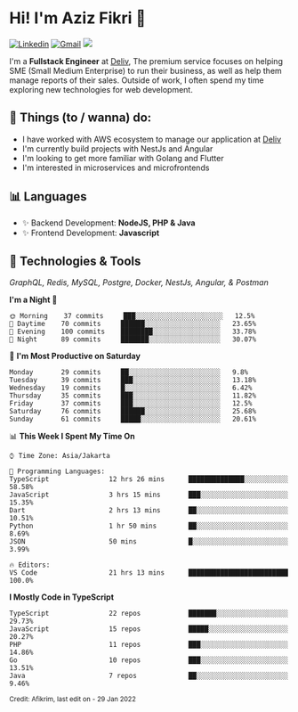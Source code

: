 <!-- Greetings -->
# Hi! I'm Aziz Fikri :bow:

<!-- Social Media -->
[![Linkedin](https://img.shields.io/badge/-afikrim-blue?style=flat&logo=Linkedin&logoColor=white)](https://www.linkedin.com/in/afikrim/)
[![Gmail](https://img.shields.io/badge/-afikrim10@gmail.com-c14438?style=flat&logo=Gmail&logoColor=white)](mailto:afikrim10@gmail.com)
![](https://komarev.com/ghpvc/?username=afikrim&label=Visitor&color=2bbc8a)

<!-- Introduction -->
I'm a **Fullstack Engineer** at [Deliv](https://kios.deliv.id), The premium service focuses on helping SME (Small Medium Enterprise) to run their business, as well as help them manage reports of their sales. Outside of work, I often spend my time exploring new technologies for web development.

## 📃 Things (to / wanna) do:
- I have worked with AWS ecosystem to manage our application at [Deliv](https://kios.deliv.id)
- I'm currently build projects with NestJs and Angular
- I'm looking to get more familiar with Golang and Flutter
- I'm interested in microservices and microfrontends

## 📊 Languages
- ✨ Backend Development: **NodeJS, PHP & Java**
- ✨ Frontend Development: **Javascript**

## 🔧 Technologies & Tools
*GraphQL, Redis, MySQL, Postgre, Docker, NestJs, Angular, & Postman*

<!--START_SECTION:waka-->
**I'm a Night 🦉** 

```text
🌞 Morning    37 commits     ███░░░░░░░░░░░░░░░░░░░░░░   12.5% 
🌆 Daytime    70 commits     ██████░░░░░░░░░░░░░░░░░░░   23.65% 
🌃 Evening    100 commits    ████████░░░░░░░░░░░░░░░░░   33.78% 
🌙 Night      89 commits     ███████░░░░░░░░░░░░░░░░░░   30.07%

```
📅 **I'm Most Productive on Saturday** 

```text
Monday       29 commits     ██░░░░░░░░░░░░░░░░░░░░░░░   9.8% 
Tuesday      39 commits     ███░░░░░░░░░░░░░░░░░░░░░░   13.18% 
Wednesday    19 commits     █░░░░░░░░░░░░░░░░░░░░░░░░   6.42% 
Thursday     35 commits     ███░░░░░░░░░░░░░░░░░░░░░░   11.82% 
Friday       37 commits     ███░░░░░░░░░░░░░░░░░░░░░░   12.5% 
Saturday     76 commits     ██████░░░░░░░░░░░░░░░░░░░   25.68% 
Sunday       61 commits     █████░░░░░░░░░░░░░░░░░░░░   20.61%

```


📊 **This Week I Spent My Time On** 

```text
⌚︎ Time Zone: Asia/Jakarta

💬 Programming Languages: 
TypeScript               12 hrs 26 mins      ██████████████░░░░░░░░░░░   58.58% 
JavaScript               3 hrs 15 mins       ███░░░░░░░░░░░░░░░░░░░░░░   15.35% 
Dart                     2 hrs 13 mins       ██░░░░░░░░░░░░░░░░░░░░░░░   10.51% 
Python                   1 hr 50 mins        ██░░░░░░░░░░░░░░░░░░░░░░░   8.69% 
JSON                     50 mins             █░░░░░░░░░░░░░░░░░░░░░░░░   3.99%

🔥 Editors: 
VS Code                  21 hrs 13 mins      █████████████████████████   100.0%

```

**I Mostly Code in TypeScript** 

```text
TypeScript               22 repos            ███████░░░░░░░░░░░░░░░░░░   29.73% 
JavaScript               15 repos            █████░░░░░░░░░░░░░░░░░░░░   20.27% 
PHP                      11 repos            ███░░░░░░░░░░░░░░░░░░░░░░   14.86% 
Go                       10 repos            ███░░░░░░░░░░░░░░░░░░░░░░   13.51% 
Java                     7 repos             ██░░░░░░░░░░░░░░░░░░░░░░░   9.46%

```



<!--END_SECTION:waka-->

<sub>Credit: Afikrim, last edit on - 29 Jan 2022</sub>
